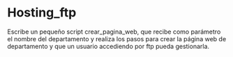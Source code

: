 # Hosting_ftp

Escribe un pequeño script crear_pagina_web, que recibe como parámetro el nombre del departamento y realiza los pasos para crear la página web de departamento y que un usuario accediendo por ftp pueda gestionarla.


